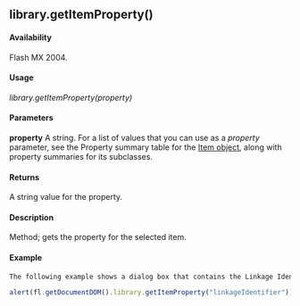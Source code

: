 ## library.getItemProperty()

#### Availability

Flash MX 2004.

#### Usage

*library.getItemProperty(property)*

#### Parameters

**property** A string. For a list of values that you can use as a *property* parameter, see the Property summary table for the [Item object](../Item_object/item_summary.md), along with property summaries for its subclasses.

#### Returns

A string value for the property.

#### Description

Method; gets the property for the selected item.

#### Example

```javascript
The following example shows a dialog box that contains the Linkage Identifier value for the symbol when referencing it using ActionScript or for run-time sharing:

alert(fl.getDocumentDOM().library.getItemProperty("linkageIdentifier"));

```